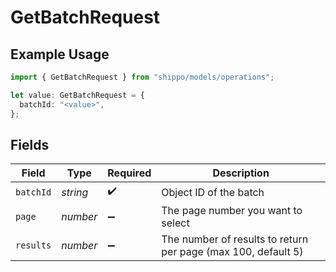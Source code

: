 # GetBatchRequest

## Example Usage

```typescript
import { GetBatchRequest } from "shippo/models/operations";

let value: GetBatchRequest = {
  batchId: "<value>",
};
```

## Fields

| Field                                                         | Type                                                          | Required                                                      | Description                                                   |
| ------------------------------------------------------------- | ------------------------------------------------------------- | ------------------------------------------------------------- | ------------------------------------------------------------- |
| `batchId`                                                     | *string*                                                      | :heavy_check_mark:                                            | Object ID of the batch                                        |
| `page`                                                        | *number*                                                      | :heavy_minus_sign:                                            | The page number you want to select                            |
| `results`                                                     | *number*                                                      | :heavy_minus_sign:                                            | The number of results to return per page (max 100, default 5) |